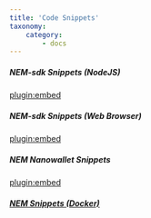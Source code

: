```yaml
---
title: 'Code Snippets'
taxonomy:
    category:
        - docs
---
```


##### NEM-sdk Snippets (NodeJS)
[plugin:embed](https://github.com/QuantumMechanics/NEM-sdk/tree/master/examples/nodejs)
##### NEM-sdk Snippets (Web Browser)
[plugin:embed](https://github.com/QuantumMechanics/NEM-sdk/tree/master/examples/browser)
##### NEM Nanowallet Snippets
[plugin:embed](https://github.com/AtrauraBlockchain/NEM-NanoSnippets/wiki)
##### [NEM Snippets (Docker)](https://rb2nem.github.io/nem-dev-guide/90-snippets/)